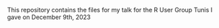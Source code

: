 This repository contains the files for my talk for the R User Group Tunis
I gave on December 9th, 2023

